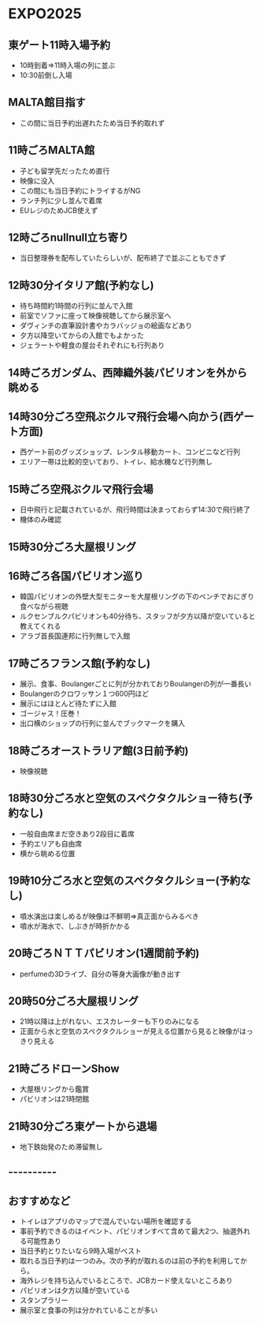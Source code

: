 # EXPO2025
## 東ゲート11時入場予約
- 10時到着⇒11時入場の列に並ぶ
- 10:30前倒し入場
## MALTA館目指す
- この間に当日予約出遅れたため当日予約取れず
## 11時ごろMALTA館
- 子ども留学先だったため直行
- 映像に没入
- この間にも当日予約にトライするがNG
- ランチ列に少し並んで着席
- EUレジのためJCB使えず
## 12時ごろnullnull立ち寄り
- 当日整理券を配布していたらしいが、配布終了で並ぶこともできず
## 12時30分イタリア館(予約なし)
- 待ち時間約1時間の行列に並んで入館
- 前室でソファに座って映像視聴してから展示室へ
- ダヴィンチの直筆設計書やカラバッジョの絵画などあり
- 夕方以降空いてからの入館でもよかった
- ジェラートや軽食の屋台それぞれにも行列あり
## 14時ごろガンダム、西陣織外装パビリオンを外から眺める
## 14時30分ごろ空飛ぶクルマ飛行会場へ向かう(西ゲート方面)
- 西ゲート前のグッズショップ、レンタル移動カート、コンビニなど行列
- エリア一帯は比較的空いており、トイレ、給水機など行列無し
## 15時ごろ空飛ぶクルマ飛行会場
- 日中飛行と記載されているが、飛行時間は決まっておらず14:30で飛行終了
- 機体のみ確認
## 15時30分ごろ大屋根リング
## 16時ごろ各国パビリオン巡り
- 韓国パビリオンの外壁大型モニターを大屋根リングの下のベンチでおにぎり食べながら視聴
- ルクセンブルクパビリオンも40分待ち、スタッフが夕方以降が空いていると教えてくれる
- アラブ首長国連邦に行列無しで入館
## 17時ごろフランス館(予約なし)
- 展示、食事、Boulangerごとに列が分かれておりBoulangerの列が一番長い
- Boulangerのクロワッサン１つ600円ほど
- 展示にはほとんど待たずに入館
- ゴージャス！圧巻！
- 出口横のショップの行列に並んでブックマークを購入
## 18時ごろオーストラリア館(3日前予約)
- 映像視聴
## 18時30分ごろ水と空気のスペクタクルショー待ち(予約なし)
- 一般自由席まだ空きあり2段目に着席
- 予約エリアも自由席
- 横から眺める位置
## 19時10分ごろ水と空気のスペクタクルショー(予約なし)
- 噴水演出は楽しめるが映像は不鮮明⇒真正面からみるべき
- 噴水が海水で、しぶきが時折かかる
## 20時ごろＮＴＴパビリオン(1週間前予約)
- perfumeの3Dライブ、自分の等身大画像が動き出す
## 20時50分ごろ大屋根リング
- 21時以降は上がれない、エスカレーターも下りのみになる
- 正面から水と空気のスペクタクルショーが見える位置から見ると映像がはっきり見える
## 21時ごろドローンShow
- 大屋根リングから鑑賞
- パビリオンは21時閉館
## 21時30分ごろ東ゲートから退場
- 地下鉄始発のため滞留無し
## ----------
## おすすめなど
- トイレはアプリのマップで混んでいない場所を確認する
- 事前予約できるのはイベント、パビリオンすべて含めて最大2つ、抽選外れる可能性あり
- 当日予約とりたいなら9時入場がベスト
- 取れる当日予約は一つのみ。次の予約が取れるのは前の予約を利用してから。
- 海外レジを持ち込んでいるところで、JCBカード使えないところあり
- パビリオンは夕方以降が空いている
- スタンプラリー
- 展示室と食事の列は分かれていることが多い




 




